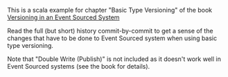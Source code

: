 This is a scala example for chapter "Basic Type Versioning" of the book [Versioning in an Event Sourced System](https://leanpub.com/esversioning)

Read the full (but short) history commit-by-commit to get a sense of the changes that have to be done to Event Sourced system when
using basic type versioning.

Note that "Double Write (Publish)" is not included as it doesn't work well in Event Sourced systems (see the book for details).
